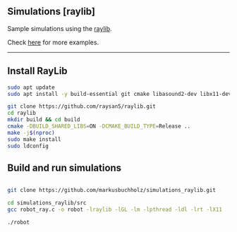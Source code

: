 ## Simulations [raylib]

Sample simulations using the [raylib](https://github.com/raysan5/raylib).

Check [here](https://www.raylib.com/index.html) for more examples. <br>

---


## Install RayLib

```bash
sudo apt update
sudo apt install -y build-essential git cmake libasound2-dev libx11-dev libxrandr-dev libxi-dev libxinerama-dev libxcursor-dev libgl1-mesa-dev libglu1-mesa-dev libwayland-dev libxkbcommon-dev

git clone https://github.com/raysan5/raylib.git
cd raylib
mkdir build && cd build
cmake -DBUILD_SHARED_LIBS=ON -DCMAKE_BUILD_TYPE=Release ..
make -j$(nproc)
sudo make install
sudo ldconfig

```

## Build and run simulations

```bash

git clone https://github.com/markusbuchholz/simulations_raylib.git

cd simulations_raylib/src
gcc robot_ray.c -o robot -lraylib -lGL -lm -lpthread -ldl -lrt -lX11

./robot

```

